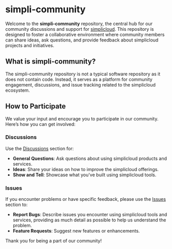 # simpli-community

Welcome to the **simpli-community** repository, the central hub for our community discussions and support for [simplicloud](https://github.com/simplicloud). This repository is designed to foster a collaborative environment where community members can share ideas, ask questions, and provide feedback about simplicloud projects and initiatives.

## What is simpli-community?

The simpli-community repository is not a typical software repository as it does not contain code. Instead, it serves as a platform for community engagement, discussions, and issue tracking related to the simplicloud ecosystem.

## How to Participate

We value your input and encourage you to participate in our community. Here’s how you can get involved:

### Discussions

Use the [Discussions](https://github.com/simplicloud/simpli-community/discussions) section for:
-  **General Questions**: Ask questions about using simplicloud products and services.
-  **Ideas**: Share your ideas on how to improve the simplicloud offerings.
-  **Show and Tell**: Showcase what you've built using simplicloud tools.

### Issues

If you encounter problems or have specific feedback, please use the [Issues](https://github.com/simplicloud/simpli-community/issues) section to:
-  **Report Bugs**: Describe issues you encounter using simplicloud tools and services, providing as much detail as possible to help us understand the problem.
-  **Feature Requests**: Suggest new features or enhancements.

Thank you for being a part of our community!
